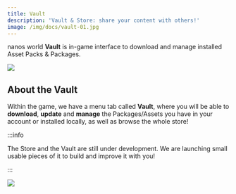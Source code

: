```yaml
---
title: Vault
description: 'Vault & Store: share your content with others!'
image: /img/docs/vault-01.jpg
---
```



nanos world **Vault** is in-game interface to download and manage installed Asset Packs & Packages.

![](/img/docs/vault-01.jpg)

## About the Vault

Within the game, we have a menu tab called **Vault**, where you will be able to **download**, **update** and **manage** the Packages/Assets you have in your account or installed locally, as well as  browse the whole store!

:::info

The Store and the Vault are still under development. We are launching small usable pieces of it to build and improve it with you!

:::

![](/img/docs/vault-02.jpg)
